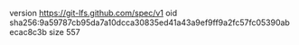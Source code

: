 version https://git-lfs.github.com/spec/v1
oid sha256:9a59787cb95da7a10dcca30835ed41a43a9ef9ff9a2fc57fc05390abecac8c3b
size 557
